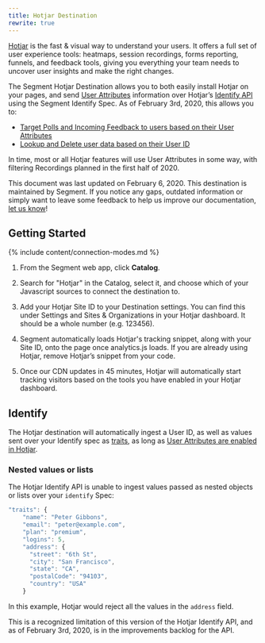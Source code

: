 ```yaml
---
title: Hotjar Destination
rewrite: true
---
```


[Hotjar](https://help.hotjar.com/hc/en-us) is the fast & visual way to understand your users. It offers a full set of user experience tools: heatmaps, session recordings, forms reporting, funnels, and feedback tools, giving you everything your team needs to uncover user insights and make the right changes.

The Segment Hotjar Destination allows you to both easily install Hotjar on your pages, and send [User Attributes](https://help.hotjar.com/hc/en-us/articles/360038394053-How-to-Setup-User-Attributes-in-4-Steps) information over Hotjar’s [Identify API](https://help.hotjar.com/hc/en-us/articles/360033640653) using the Segment Identify Spec. As of February 3rd, 2020, this allows you to:

* [Target Polls and Incoming Feedback to users based on their User Attributes](https://help.hotjar.com/hc/en-us/articles/360022688554)
* [Lookup and Delete user data based on their User ID](https://help.hotjar.com/hc/en-us/articles/360001749014)

In time, most or all Hotjar features will use User Attributes in some way, with filtering Recordings planned in the first half of 2020.

This document was last updated on February 6, 2020. This destination is maintained by Segment. If you notice any gaps, outdated information or simply want to leave some feedback to help us improve our documentation, [let us know](https://segment.com/help/contact)!


## Getting Started

{% include content/connection-modes.md %}

1. From the Segment web app, click **Catalog**.

2. Search for "Hotjar" in the Catalog, select it, and choose which of your Javascript sources to connect the destination to.

3. Add your Hotjar Site ID to your Destination settings. You can find this under Settings and Sites & Organizations in your Hotjar dashboard. It should be a whole number (e.g. 123456).

4. Segment automatically loads Hotjar's tracking snippet, along with your Site ID, onto the page once analytics.js loads. If you are already using Hotjar, remove Hotjar’s snippet from your code.

5. Once our CDN updates in 45 minutes, Hotjar will automatically start tracking visitors based on the tools you have enabled in your Hotjar dashboard.

## Identify

The Hotjar destination will automatically ingest a User ID, as well as values sent over your Identify spec as [traits](https://segment.com/docs/connections/spec/identify/#traits), as long as [User Attributes are enabled in Hotjar](https://help.hotjar.com/hc/en-us/articles/360038394053-How-to-Setup-User-Attributes-in-4-Steps#step-2-review-your-privacy-requirements-and-enable-user-attributes). 

### Nested values or lists

The Hotjar Identify API is unable to ingest values passed as nested objects or lists over your `identify` Spec:

```js
"traits": {
    "name": "Peter Gibbons",
    "email": "peter@example.com",
    "plan": "premium",
    "logins": 5,
    "address": {
      "street": "6th St",
      "city": "San Francisco",
      "state": "CA",
      "postalCode": "94103",
      "country": "USA"
    }
```

In this example, Hotjar would reject all the values in the `address` field. 

This is a recognized limitation of this version of the Hotjar Identify API, and as of February 3rd, 2020, is in the improvements backlog for the API.
